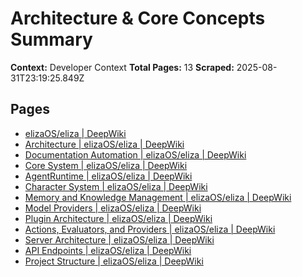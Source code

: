 # Architecture & Core Concepts Summary

**Context:** Developer Context
**Total Pages:** 13
**Scraped:** 2025-08-31T23:19:25.849Z

## Pages

- [elizaOS/eliza | DeepWiki](https://deepwiki.com/elizaOS/eliza/1-overview)
- [Architecture | elizaOS/eliza | DeepWiki](https://deepwiki.com/elizaOS/eliza/1.1-architecture)
- [Documentation Automation | elizaOS/eliza | DeepWiki](https://deepwiki.com/elizaOS/eliza/10.3-documentation-automation)
- [Core System | elizaOS/eliza | DeepWiki](https://deepwiki.com/elizaOS/eliza/2-core-system)
- [AgentRuntime | elizaOS/eliza | DeepWiki](https://deepwiki.com/elizaOS/eliza/2.1-agentruntime)
- [Character System | elizaOS/eliza | DeepWiki](https://deepwiki.com/elizaOS/eliza/2.2-character-system)
- [Memory and Knowledge Management | elizaOS/eliza | DeepWiki](https://deepwiki.com/elizaOS/eliza/2.3-memory-and-knowledge-management)
- [Model Providers | elizaOS/eliza | DeepWiki](https://deepwiki.com/elizaOS/eliza/2.4-model-providers)
- [Plugin Architecture | elizaOS/eliza | DeepWiki](https://deepwiki.com/elizaOS/eliza/5.1-plugin-architecture)
- [Actions, Evaluators, and Providers | elizaOS/eliza | DeepWiki](https://deepwiki.com/elizaOS/eliza/5.4-actions-evaluators-and-providers)
- [Server Architecture | elizaOS/eliza | DeepWiki](https://deepwiki.com/elizaOS/eliza/7.1-server-architecture)
- [API Endpoints | elizaOS/eliza | DeepWiki](https://deepwiki.com/elizaOS/eliza/7.2-api-endpoints)
- [Project Structure | elizaOS/eliza | DeepWiki](https://deepwiki.com/elizaOS/eliza/8.1-project-structure)
